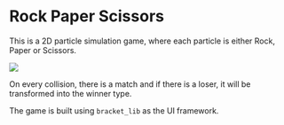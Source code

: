 # Rock Paper Scissors

This is a 2D particle simulation game, where each particle is either Rock, Paper or Scissors.

![](https://github.com/rock-paper-scissors/resources/game.gif)


On every collision, there is a match and if there is a loser, it will be transformed into the winner type. 

The game is built using `bracket_lib` as the UI framework. 
